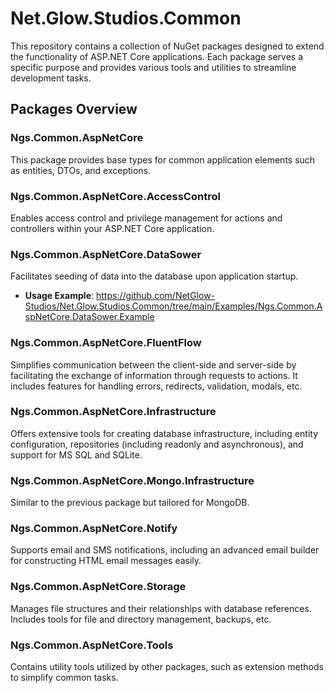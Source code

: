 # Net.Glow.Studios.Common

This repository contains a collection of NuGet packages designed to extend the functionality of ASP.NET Core applications. Each package serves a specific purpose and provides various tools and utilities to streamline development tasks.

## Packages Overview

### Ngs.Common.AspNetCore

This package provides base types for common application elements such as entities, DTOs, and exceptions.

### Ngs.Common.AspNetCore.AccessControl

Enables access control and privilege management for actions and controllers within your ASP.NET Core application.

### Ngs.Common.AspNetCore.DataSower

Facilitates seeding of data into the database upon application startup.

- **Usage Example**: https://github.com/NetGlow-Studios/Net.Glow.Studios.Common/tree/main/Examples/Ngs.Common.AspNetCore.DataSower.Example

### Ngs.Common.AspNetCore.FluentFlow

Simplifies communication between the client-side and server-side by facilitating the exchange of information through requests to actions. It includes features for handling errors, redirects, validation, modals, etc.

### Ngs.Common.AspNetCore.Infrastructure

Offers extensive tools for creating database infrastructure, including entity configuration, repositories (including readonly and asynchronous), and support for MS SQL and SQLite.

### Ngs.Common.AspNetCore.Mongo.Infrastructure

Similar to the previous package but tailored for MongoDB.

### Ngs.Common.AspNetCore.Notify

Supports email and SMS notifications, including an advanced email builder for constructing HTML email messages easily.

### Ngs.Common.AspNetCore.Storage

Manages file structures and their relationships with database references. Includes tools for file and directory management, backups, etc.

### Ngs.Common.AspNetCore.Tools

Contains utility tools utilized by other packages, such as extension methods to simplify common tasks.

